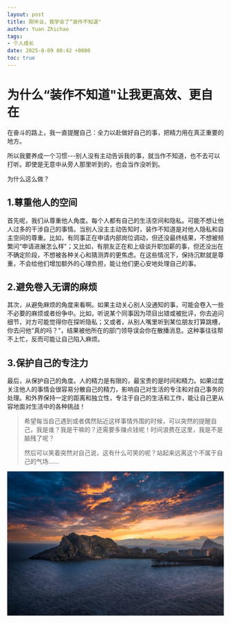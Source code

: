 ```yaml
---
layout: post
title: 刚毕业，我学会了“装作不知道"
author: Yuan Zhichao
tags:
- 个人成长
date: 2025-8-09 00:42 +0800
toc: true
---
```

# 为什么“装作不知道"让我更高效、更自在

在奋斗的路上，我一直提醒自己：全力以赴做好自己的事，把精力用在真正重要的地方。

所以我要养成一个习惯---别人没有主动告诉我的事，就当作不知道，也不去可以打听。即使是无意中从旁人那里听到的，也会当作没听到。

为什么这么做？

## 1.尊重他人的空间

首先呢，我们从尊重他人角度。每个人都有自己的生活空间和隐私。可能不想让他人过多的干涉自己的事情。当别人没主主动告知时，装作不知道是对他人隐私和自主空间的尊重。比如，有同事正在申请内部岗位调动，但还没最终结果，不想被频繁问“申请进展怎么样"；又比如，有朋友正在和上级谈升职加薪的事，但还没出在不确定阶段，不想被各种关心和猜测弄的更焦虑。在这些情况下，保持沉默就是尊重，不会给他们增加额外的心理负担，能让他们更心安地处理自己的事。

## 2.避免卷入无谓的麻烦

其次，从避免麻烦的角度来看啊。如果主动关心别人没通知的事，可能会卷入一些不必要的麻烦或者纷争中。比如，听说某个同事因为项目出错或被批评，你去追问细节，对方可能觉得你在探听隐私；又或者，从别人嘴里听到某位朋友打算跳槽，你去问他“真的吗？"，结果被他所在的部门领导误会你在散播消息。这种事往往帮不上忙，反而可能让自己陷入麻烦。

## 3.保护自己的专注力

最后，从保护自己的角度。人的精力是有限的，最宝贵的是时间和精力。如果过度关注他人的事情会很容易分散自己的精力，影响自己对生活的专注和对自己事务的处理。和外界保持一定的距离和独立性，专注于自己的生活和工作，能让自己更从容地面对生活中的各种挑战！

> 希望每当自己遇到或者偶然贴近这样事情外围的时候，可以突然的提醒自己，我是谁？我是干嘛的？还需要多赚点钱呢！时间浪费在这里，我是不是脑残了呢？
>
> 然后可以笑着突然对自己说，这有什么可笑的呢？站起来远离这个不属于自己的气场......

![鼓掌](image/2025-8-09-刚毕业，我学会了"装作不知道"/插图.jpg)
